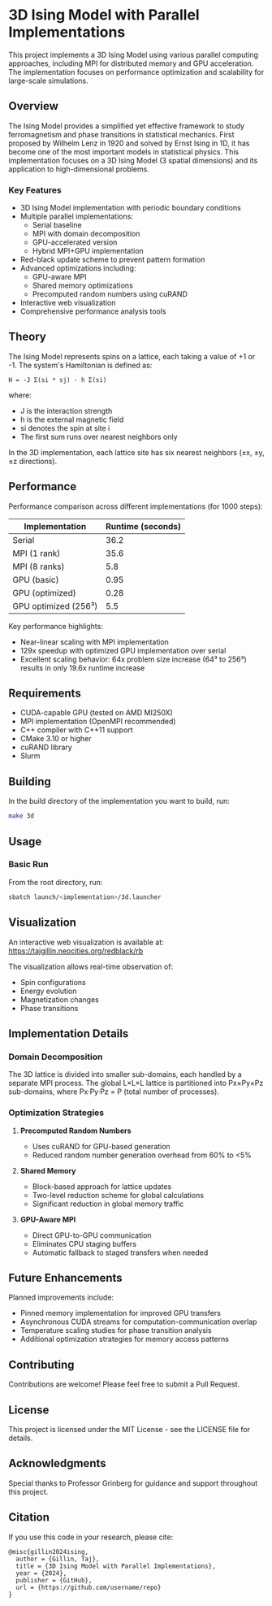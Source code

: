 # 3D Ising Model with Parallel Implementations

This project implements a 3D Ising Model using various parallel computing approaches, including MPI for distributed memory and GPU acceleration. The implementation focuses on performance optimization and scalability for large-scale simulations.

## Overview

The Ising Model provides a simplified yet effective framework to study ferromagnetism and phase transitions in statistical mechanics. First proposed by Wilhelm Lenz in 1920 and solved by Ernst Ising in 1D, it has become one of the most important models in statistical physics. This implementation focuses on a 3D Ising Model (3 spatial dimensions) and its application to high-dimensional problems.

### Key Features

- 3D Ising Model implementation with periodic boundary conditions
- Multiple parallel implementations:
  - Serial baseline
  - MPI with domain decomposition
  - GPU-accelerated version
  - Hybrid MPI+GPU implementation
- Red-black update scheme to prevent pattern formation
- Advanced optimizations including:
  - GPU-aware MPI
  - Shared memory optimizations
  - Precomputed random numbers using cuRAND
- Interactive web visualization
- Comprehensive performance analysis tools

## Theory

The Ising Model represents spins on a lattice, each taking a value of +1 or -1. The system's Hamiltonian is defined as:

```
H = -J Σ(si * sj) - h Σ(si)
```

where:
- J is the interaction strength
- h is the external magnetic field
- si denotes the spin at site i
- The first sum runs over nearest neighbors only

In the 3D implementation, each lattice site has six nearest neighbors (±x, ±y, ±z directions).

## Performance

Performance comparison across different implementations (for 1000 steps):

| Implementation | Runtime (seconds) |
|----------------|------------------|
| Serial | 36.2 |
| MPI (1 rank) | 35.6 |
| MPI (8 ranks) | 5.8 |
| GPU (basic) | 0.95 |
| GPU (optimized) | 0.28 |
| GPU optimized (256³) | 5.5 |

Key performance highlights:
- Near-linear scaling with MPI implementation
- 129x speedup with optimized GPU implementation over serial
- Excellent scaling behavior: 64x problem size increase (64³ to 256³) results in only 19.6x runtime increase

## Requirements

- CUDA-capable GPU (tested on AMD MI250X)
- MPI implementation (OpenMPI recommended)
- C++ compiler with C++11 support
- CMake 3.10 or higher
- cuRAND library
- Slurm

## Building

In the build directory of the implementation you want to build, run:
```bash
make 3d
```

## Usage

### Basic Run

From the root directory, run:
```bash
sbatch launch/<implementation>/3d.launcher
```

## Visualization

An interactive web visualization is available at: https://tajgillin.neocities.org/redblack/rb

The visualization allows real-time observation of:
- Spin configurations
- Energy evolution
- Magnetization changes
- Phase transitions

## Implementation Details

### Domain Decomposition

The 3D lattice is divided into smaller sub-domains, each handled by a separate MPI process. The global L×L×L lattice is partitioned into Px×Py×Pz sub-domains, where Px·Py·Pz = P (total number of processes).

### Optimization Strategies

1. **Precomputed Random Numbers**
   - Uses cuRAND for GPU-based generation
   - Reduced random number generation overhead from 60% to <5%

2. **Shared Memory**
   - Block-based approach for lattice updates
   - Two-level reduction scheme for global calculations
   - Significant reduction in global memory traffic

3. **GPU-Aware MPI**
   - Direct GPU-to-GPU communication
   - Eliminates CPU staging buffers
   - Automatic fallback to staged transfers when needed

## Future Enhancements

Planned improvements include:
- Pinned memory implementation for improved GPU transfers
- Asynchronous CUDA streams for computation-communication overlap
- Temperature scaling studies for phase transition analysis
- Additional optimization strategies for memory access patterns

## Contributing

Contributions are welcome! Please feel free to submit a Pull Request.

## License

This project is licensed under the MIT License - see the LICENSE file for details.

## Acknowledgments

Special thanks to Professor Grinberg for guidance and support throughout this project.

## Citation

If you use this code in your research, please cite:
```
@misc{gillin2024ising,
  author = {Gillin, Taj},
  title = {3D Ising Model with Parallel Implementations},
  year = {2024},
  publisher = {GitHub},
  url = {https://github.com/username/repo}
}
```
